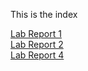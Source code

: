 This is the index  

[Lab Report 1](./LabReport1.md)  
[Lab Report 2](./LabReport2.md)  
[Lab Report 4](./LabReport4.md)  
